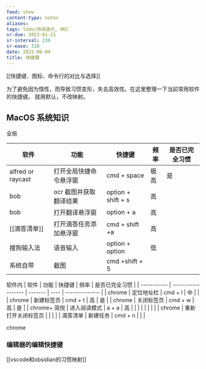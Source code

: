 ```yaml
---
feed: show
content-type: notes
aliases: 
tags: todo/持续迭代, MOC
sr-due: 2023-01-21
sr-interval: 238
sr-ease: 310
date: 2022-06-09
title: 快捷键
---
```


[[快捷键、图标、命令行的对比与选择]]

为了避免因为惰性，而导致习惯变形，失去高效性。在这里整理一下当前常用软件的快捷键。
就用默认，不改映射。

## MacOS 系统知识

全局

| 软件              | 功能                   | 快捷键             | 频率 | 是否已完全习惯 |
| ----------------- | ---------------------- | ------------------ | ---- | -------------- |
| alfred or raycast | 打开全局快捷命令悬浮窗 | cmd + space        | 极高 | 是             |
| bob               | ocr 截图并获取翻译结果  | option + shift + s | 高   |                |
| bob               | 打开翻译悬浮窗         | option + a         | 高   |                |
| [[滴答清单]]      | 打开滴答任务添加悬浮窗 | cmd + shift +a     | 高   |                |
| 搜狗输入法        | 语音输入               | option + option    | 低   |                |
| 系统自带          | 截图                   | cmd +shift + 5                   |      |                |

软件内
| 软件        | 功能               | 快捷键  | 频率 | 是否已完全习惯 |
| ----------- | ------------------ | ------- | ---- | -------------- |
| chrome      | 定位地址栏         | cmd + l | 中   |                |
| chrome      | 新建标签页         | cmd + t | 高   | 是             |
| chrome      | 关闭标签页         | cmd + w | 高   | 是             |
| chrome+ 简悦 | 进入阅读模式       | a + a   | 高     |                |
|             |                    |         |      |                |
| chrome      | 重新打开关闭标签页 |         |      |                |
| 滴答清单    | 新建任务           |  cmd + n       |      |                |

chrome

### 编辑器的编辑快捷键

[[vscode和obsidian的习惯映射]]
